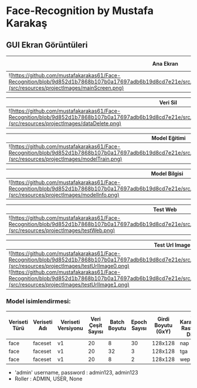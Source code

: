 # Face-Recognition by Mustafa Karakaş

## GUI Ekran Görüntüleri

| Ana Ekran                                                                                                                                                                                               | Veri Ekle                                                                                                                                                                                             |
|---------------------------------------------------------------------------------------------------------------------------------------------------------------------------------------------------------|-------------------------------------------------------------------------------------------------------------------------------------------------------------------------------------------------------|
| ![https://github.com/mustafakarakas61/Face-Recognition/blob/9d852d1b7868b107b0a17697adb6b19d8cd7e21e/src/resources/projectImages/orjinalImages/dataAdd.png](src/resources/projectImages/mainScreen.png) | ![https://github.com/mustafakarakas61/Face-Recognition/blob/9d852d1b7868b107b0a17697adb6b19d8cd7e21e/src/resources/projectImages/orjinalImages/dataAdd.png ](src/resources/projectImages/dataAdd.png) |

| Veri Sil                                                                                                                                                                                                   |  Veri Bilgisi                                                                                                                                                                                          |
|------------------------------------------------------------------------------------------------------------------------------------------------------------------------------------------------------------|--------------------------------------------------------------------------------------------------------------------------------------------------------------------------------------------------------|
| ![https://github.com/mustafakarakas61/Face-Recognition/blob/9d852d1b7868b107b0a17697adb6b19d8cd7e21e/src/resources/projectImages/orjinalImages/dataDelete.png](src/resources/projectImages/dataDelete.png) | ![https://github.com/mustafakarakas61/Face-Recognition/blob/9d852d1b7868b107b0a17697adb6b19d8cd7e21e/src/resources/projectImages/orjinalImages/dataInfo.png](src/resources/projectImages/dataInfo.png) |

| Model Eğitimi                                                                                                                                                                                              | Model Sil                                                                                                                                                                                                    |
|------------------------------------------------------------------------------------------------------------------------------------------------------------------------------------------------------------|--------------------------------------------------------------------------------------------------------------------------------------------------------------------------------------------------------------|
| ![https://github.com/mustafakarakas61/Face-Recognition/blob/9d852d1b7868b107b0a17697adb6b19d8cd7e21e/src/resources/projectImages/orjinalImages/modelTrain.png](src/resources/projectImages/modelTrain.png) | ![https://github.com/mustafakarakas61/Face-Recognition/blob/9d852d1b7868b107b0a17697adb6b19d8cd7e21e/src/resources/projectImages/orjinalImages/modelDelete.png](src/resources/projectImages/modelDelete.png) |

| Model Bilgisi                                                                                                                                                                                            | 
|----------------------------------------------------------------------------------------------------------------------------------------------------------------------------------------------------------|
| ![https://github.com/mustafakarakas61/Face-Recognition/blob/9d852d1b7868b107b0a17697adb6b19d8cd7e21e/src/resources/projectImages/orjinalImages/modelInfo.png](src/resources/projectImages/modelInfo.png) |

| Test Web                                                                                                                                                                                             | Yerel Klasör Dosya Seçimi                                                                                                                                                                                    |
|------------------------------------------------------------------------------------------------------------------------------------------------------------------------------------------------------|--------------------------------------------------------------------------------------------------------------------------------------------------------------------------------------------------------------|
| ![https://github.com/mustafakarakas61/Face-Recognition/blob/9d852d1b7868b107b0a17697adb6b19d8cd7e21e/src/resources/projectImages/orjinalImages/testWeb.png](src/resources/projectImages/testWeb.png) | ![https://github.com/mustafakarakas61/Face-Recognition/blob/9d852d1b7868b107b0a17697adb6b19d8cd7e21e/src/resources/projectImages/orjinalImages/localFolder.png](src/resources/projectImages/localFolder.png) |

| Test Url Image                                                                                                                                                                                                                                                                                                                                                                                                                        | Test Url Youtube                                                                                                                                                                                                                                                                                                                                                                                                                   |
|---------------------------------------------------------------------------------------------------------------------------------------------------------------------------------------------------------------------------------------------------------------------------------------------------------------------------------------------------------------------------------------------------------------------------------------|------------------------------------------------------------------------------------------------------------------------------------------------------------------------------------------------------------------------------------------------------------------------------------------------------------------------------------------------------------------------------------------------------------------------------------|
| ![https://github.com/mustafakarakas61/Face-Recognition/blob/9d852d1b7868b107b0a17697adb6b19d8cd7e21e/src/resources/projectImages/orjinalImages/testUrlImage0.png](src/resources/projectImages/testUrlImage0.png)<br/>![https://github.com/mustafakarakas61/Face-Recognition/blob/9d852d1b7868b107b0a17697adb6b19d8cd7e21e/src/resources/projectImages/orjinalImages/testUrlImage1.png](src/resources/projectImages/testUrlImage1.png) | ![https://github.com/mustafakarakas61/Face-Recognition/blob/9d852d1b7868b107b0a17697adb6b19d8cd7e21e/src/resources/projectImages/orjinalImages/testYoutube0.png](src/resources/projectImages/testYoutube0.png) <br/>![https://github.com/mustafakarakas61/Face-Recognition/blob/9d852d1b7868b107b0a17697adb6b19d8cd7e21e/src/resources/projectImages/orjinalImages/testYoutube1.png](src/resources/projectImages/testYoutube1.png) |

### Model isimlendirmesi:

| Veriseti Türü | Veriseti Adı | Veriseti Versiyonu | Veri Çeşit Sayısı | Batch Boyutu | Epoch Sayısı | Girdi Boyutu (GxY) | 3 Karakterli Rastgele Dize | Model Uzantısı | Elde Edilen Model İsmi                 |
|---------------|--------------|--------------------|-------------------|--------------|--------------|--------------------|----------------------------|----------------|----------------------------------------|
| face          | faceset      | v1                 | 20                | 8            | 30           | 128x128            | nap                        | .h5            | face_faceset_v1_20_8_30_128x128_nap.h5 |
| face          | faceset      | v1                 | 20                | 32           | 3            | 128x128            | tga                        | .h5            | face_faceset_v1_20_32_3_128x128_tga.h5 |
| face          | faceset      | v1                 | 20                | 8            | 2            | 128x128            | wep                        | .h5            | face_faceset_v1_20_8_2_128x128_wep.h5  |

- 'admin' username, password : admin123, admin123
- Roller : ADMIN, USER, None